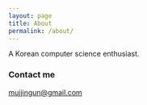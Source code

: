 ```yaml
---
layout: page
title: About
permalink: /about/
---
```


A Korean computer science enthusiast.

### Contact me

[mujjingun@gmail.com](mailto:mujjingun@gmail.com)
